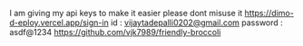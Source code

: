 I am giving my api keys to make it easier please dont misuse it
https://dimo-d-eploy.vercel.app/sign-in
id : vijaytadepalli0202@gmail.com password : asdf@1234
https://github.com/vjk7989/friendly-broccoli
